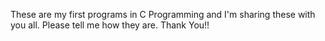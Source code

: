These are my first programs in C Programming and I'm sharing these with you all. Please tell me how they are. Thank You!!
